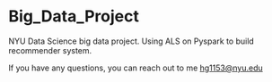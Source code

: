 # Big_Data_Project
NYU Data Science big data project. Using ALS on Pyspark to build recommender system. 

If you have any questions, you can reach out to me hg1153@nyu.edu
